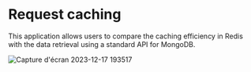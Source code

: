 # Request caching  
This application allows users to compare the caching efficiency in Redis with the data retrieval using a standard API for MongoDB.

   ![Capture d'écran 2023-12-17 193517](https://github.com/YassinMk/request-caching-v2/assets/122708120/500cdbb1-3520-4728-83d9-de92bece2dec)


